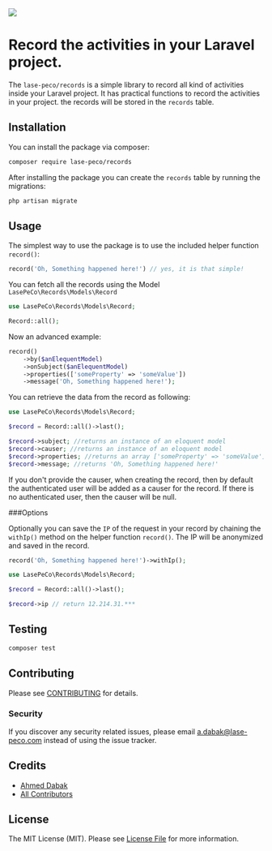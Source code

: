 
<img src="https://banners.beyondco.de/Records.png?theme=light&packageManager=composer+require&packageName=lase-peco%2Frecords&pattern=yyy&style=style_1&description=Record+the+activities+in+your+project&md=1&showWatermark=0&fontSize=125px&images=folder-open"/>

# Record the activities in your Laravel project.


The ``lase-peco/records`` is a simple library to record all kind of activities inside your Laravel
project. It has practical functions to record the activities in your project.
the records will be stored in the ``records`` table.


## Installation

You can install the package via composer:

```bash
composer require lase-peco/records
```
After installing the package you can create the ``records`` table by running the migrations:

```php 
php artisan migrate
```
## Usage

The simplest way to use the package is to use the included helper function ``record()``:

```php
record('Oh, Something happened here!') // yes, it is that simple!
```
You can fetch all the records using the Model ``LasePeCo\Records\Models\Record``

```php
use LasePeCo\Records\Models\Record;

Record::all();
```

Now an advanced example:

```php
record()
    ->by($anElequentModel)
    ->onSubject($anElequentModel)
    ->properties(['someProperty' => 'someValue'])
    ->message('Oh, Something happened here!');
```

You can retrieve the data from the record as following:
 
```php
use LasePeCo\Records\Models\Record;

$record = Record::all()->last();

$record->subject; //returns an instance of an eloquent model
$record->causer; //returns an instance of an eloquent model
$record->properties; //returns an array ['someProperty' => 'someValue']
$record->message; //returns 'Oh, Something happened here!'
```

If you don't provide the causer, when creating the record, then by default the authenticated user will be added as a causer for the record.
If there is no authenticated user, then the causer will be null.

###Options

Optionally you can save the ``IP`` of the request in your record by chaining the ``withIp()`` method on the helper function ``record()``.
The IP will be anonymized and saved in the record.

```php
record('Oh, Something happened here!')->withIp();

use LasePeCo\Records\Models\Record;

$record = Record::all()->last();

$record->ip // return 12.214.31.***
```

## Testing

``` bash
composer test
```

## Contributing

Please see [CONTRIBUTING](CONTRIBUTING.md) for details.

### Security

If you discover any security related issues, please email a.dabak@lase-peco.com instead of using the issue tracker.

## Credits

- [Ahmed Dabak](https://github.com/lase-peco)
- [All Contributors](CONTRIBUTING.md)

## License

The MIT License (MIT). Please see [License File](LICENSE.md) for more information.
